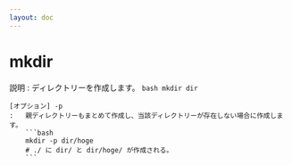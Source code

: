 ```yaml
---
layout: doc
---
```


# mkdir
説明
:   ディレクトリーを作成します。
    ```bash
    mkdir dir
    ```

    [オプション] -p
    :   親ディレクトリーもまとめて作成し、当該ディレクトリーが存在しない場合に作成します。
        ```bash
        mkdir -p dir/hoge
        # ./ に dir/ と dir/hoge/ が作成される。
        ```